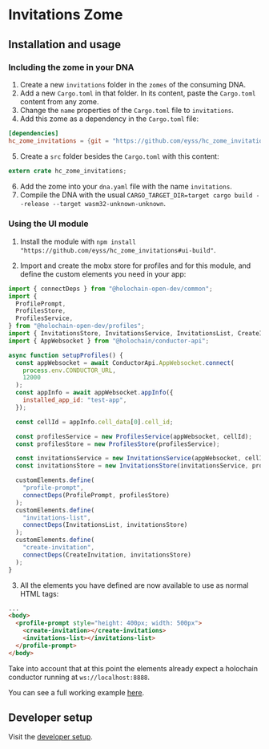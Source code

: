 # Invitations Zome
## Installation and usage

### Including the zome in your DNA

1. Create a new `invitations` folder in the `zomes` of the consuming DNA.
2. Add a new `Cargo.toml` in that folder. In its content, paste the `Cargo.toml` content from any zome.
3. Change the `name` properties of the `Cargo.toml` file to `invitations`.
4. Add this zome as a dependency in the `Cargo.toml` file:

```toml
[dependencies]
hc_zome_invitations = {git = "https://github.com/eyss/hc_zome_invitations", package = "hc_zome_invitations"}
```

5. Create a `src` folder besides the `Cargo.toml` with this content:

```rust
extern crate hc_zome_invitations;
```

6. Add the zome into your `dna.yaml` file with the name `invitations`.
7. Compile the DNA with the usual `CARGO_TARGET_DIR=target cargo build --release --target wasm32-unknown-unknown`.

### Using the UI module

1. Install the module with `npm install "https://github.com/eyss/hc_zome_invitations#ui-build"`.


2. Import and create the mobx store for profiles and for this module, and define the custom elements you need in your app:

```js
import { connectDeps } from "@holochain-open-dev/common";
import {
  ProfilePrompt,
  ProfilesStore,
  ProfilesService,
} from "@holochain-open-dev/profiles";
import { InvitationsStore, InvitationsService, InvitationsList, CreateInvitation } from "@eyss/invitations";
import { AppWebsocket } from "@holochain/conductor-api";

async function setupProfiles() {
  const appWebsocket = await ConductorApi.AppWebsocket.connect(
    process.env.CONDUCTOR_URL,
    12000
  );
  const appInfo = await appWebsocket.appInfo({
    installed_app_id: "test-app",
  });

  const cellId = appInfo.cell_data[0].cell_id;

  const profilesService = new ProfilesService(appWebsocket, cellId);
  const profilesStore = new ProfilesStore(profilesService);

  const invitationsService = new InvitationsService(appWebsocket, cellId);
  const invitationsStore = new InvitationsStore(invitationsService, profilesStore);

  customElements.define(
    "profile-prompt",
    connectDeps(ProfilePrompt, profilesStore)
  );
  customElements.define(
    "invitations-list",
    connectDeps(InvitationsList, invitationsStore)
  );
  customElements.define(
    "create-invitation",
    connectDeps(CreateInvitation, invitationsStore)
  );
}
```

3. All the elements you have defined are now available to use as normal HTML tags:

```html
...
<body>
  <profile-prompt style="height: 400px; width: 500px">
    <create-invitation></create-invitations>
    <invitations-list></invitations-list>
  </profile-prompt>
</body>
```

Take into account that at this point the elements already expect a holochain conductor running at `ws://localhost:8888`.

You can see a full working example [here](/ui/demo/index.html).


## Developer setup

Visit the [developer setup](/dev-setup.md).
